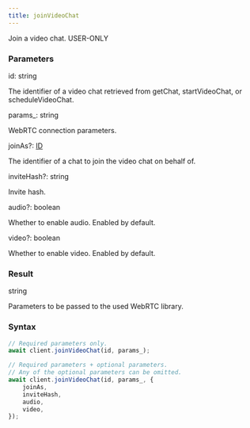 ```yaml
---
title: joinVideoChat
---
```


Join a video chat.<span class="select-none"> <span class="inline-flex w-fit items-center"><span class="w-fit bg-dbt px-1.5 rounded-md select-none text-fgt text-[10px]">USER-ONLY</span></span> </span>

### Parameters 

<div class="flex flex-col gap-3"><div><div class="font-mono" id="p_id" data-anchor><span class="font-bold">id</span><span class="opacity-50">:</span> <span>string</span></div><div class="pl-3"><div class="no-margin">

The identifier of a video chat retrieved from getChat, startVideoChat, or scheduleVideoChat.

</div></div></div><div><div class="font-mono" id="p_params_" data-anchor><span class="font-bold">params_</span><span class="opacity-50">:</span> <span>string</span></div><div class="pl-3"><div class="no-margin">

WebRTC connection parameters.

</div></div></div><div class="flex flex-col gap-3"><div><div class="flex gap-2"><div class="font-mono p" id="p_joinAs" data-anchor><span class="font-bold">joinAs</span><span class="opacity-50"><span title="Optional" class="cursor-help">?</span>:</span> <a href="/gh/types/id"  >ID</a></div></div><div class="pl-3"><div class="no-margin">

The identifier of a chat to join the video chat on behalf of.

</div></div></div><div><div class="flex gap-2"><div class="font-mono p" id="p_inviteHash" data-anchor><span class="font-bold">inviteHash</span><span class="opacity-50"><span title="Optional" class="cursor-help">?</span>:</span> <span>string</span></div></div><div class="pl-3"><div class="no-margin">

Invite hash.

</div></div></div><div><div class="flex gap-2"><div class="font-mono p" id="p_audio" data-anchor><span class="font-bold">audio</span><span class="opacity-50"><span title="Optional" class="cursor-help">?</span>:</span> <span>boolean</span></div></div><div class="pl-3"><div class="no-margin">

Whether to enable audio. Enabled by default.

</div></div></div><div><div class="flex gap-2"><div class="font-mono p" id="p_video" data-anchor><span class="font-bold">video</span><span class="opacity-50"><span title="Optional" class="cursor-help">?</span>:</span> <span>boolean</span></div></div><div class="pl-3"><div class="no-margin">

Whether to enable video. Enabled by default.

</div></div></div></div></div>

### Result 

<div class="font-mono"><span>string</span></div><div class="pl-3"><div class="no-margin">

Parameters to be passed to the used WebRTC library.

</div></div>

### Syntax

```ts
// Required parameters only.
await client.joinVideoChat(id, params_);

// Required parameters + optional parameters.
// Any of the optional parameters can be omitted.
await client.joinVideoChat(id, params_, {
    joinAs,
    inviteHash,
    audio,
    video,
});
```



